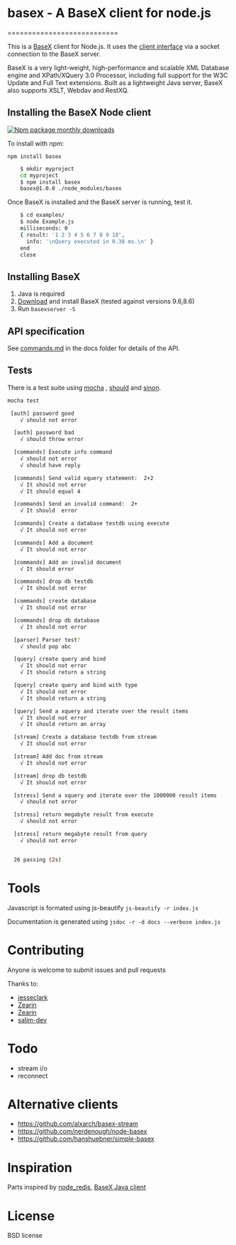 # basex - A BaseX client for node.js  
===========================

This is a [BaseX](http://basex.org/) client for Node.js. 
It uses the [client interface](http://docs.basex.org/wiki/Server_Protocol)
 via a socket connection to the BaseX server.

BaseX is a very light-weight, high-performance and scalable
 XML Database engine and XPath/XQuery 3.0 Processor, 
 including full support for the W3C Update and Full Text extensions.
Built as a lightweight Java server, BaseX also supports XSLT, Webdav and RestXQ.  

## Installing the BaseX Node client
[![Npm package monthly downloads](https://badgen.net/npm/dm/basex)](https://npmjs.com/package/basex)

To install with npm:

`npm install basex`

```bash
	$ mkdir myproject
	cd myproject
	$ npm install basex
	basex@1.0.0 ./node_modules/basex 
```

Once BaseX is installed and the BaseX server is running, test it. 

```bash
	$ cd examples/
	$ node Example.js 
	milliseconds: 0
	{ result: '1 2 3 4 5 6 7 8 9 10',
	  info: '\nQuery executed in 0.38 ms.\n' }
	end
	close
```

## Installing BaseX
1. Java is required
1. [Download](http://basex.org/products/download/all-downloads/) and install BaseX
(tested against versions 9.6,8.6)
1. Run `basexserver -S`

## API specification

See [commands.md](https://github.com/apb2006/basex-node/blob/master/docs/commands.md)
 in the docs folder for details of the API.
 
## Tests
There is a test suite using [mocha](http://mochajs.org/)
, [should](https://github.com/visionmedia/should.js) and
[sinon](http://sinonjs.org/).

```bash
mocha test

 [auth] password good
    √ should not error

  [auth] password bad
    √ should throw error

  [commands] Execute info command
    √ should not error
    √ should have reply

  [commands] Send valid xquery statement:  2+2
    √ It should not error
    √ It should equal 4

  [commands] Send an invalid command:  2+
    √ It should  error

  [commands] Create a database testdb using execute
    √ It should not error

  [commands] Add a document
    √ It should not error

  [commands] Add an invalid document
    √ It should error

  [commands] drop db testdb
    √ It should not error

  [commands] create database
    √ It should not error

  [commands] drop db database
    √ It should not error

  [parser] Parser test?
    √ should pop abc

  [query] create query and bind
    √ It should not error
    √ It should return a string

  [query] create query and bind with type
    √ It should not error
    √ It should return a string

  [query] Send a xquery and iterate over the result items
    √ It should not error
    √ It should return an array

  [stream] Create a database testdb from stream
    √ It should not error

  [stream] Add doc from stream
    √ It should not error

  [stream] drop db testdb
    √ It should not error

  [stress] Send a xquery and iterate over the 1000000 result items
    √ should not error

  [stress] return megabyte result from execute
    √ should not error

  [stress] return megabyte result from query
    √ should not error


  26 passing (2s)
```
# Tools

Javascript is formated using js-beautify `js-beautify -r index.js`

Documentation is generated using `jsdoc -r -d docs --verbose index.js`

# Contributing

Anyone is welcome to submit issues and pull requests

Thanks to: 

-    [jesseclark](https://github.com/jesseclark)
-    [Zearin](https://github.com/Zearin)
-    [Zearin](https://github.com/Zearin)
-    [salim-dev](https://github.com/salim-dev)

# Todo
 * stream i/o
 * reconnect
 
# Alternative clients
* https://github.com/alxarch/basex-stream
* https://github.com/nerdenough/node-basex
* https://github.com/hanshuebner/simple-basex

# Inspiration
Parts inspired by [node_redis](https://github.com/mranney/node_redis), 
[BaseX Java client](https://github.com/BaseXdb/basex/blob/master/basex-examples/src/main/java/org/basex/examples/api/BaseXClient.java)

# License

BSD license

